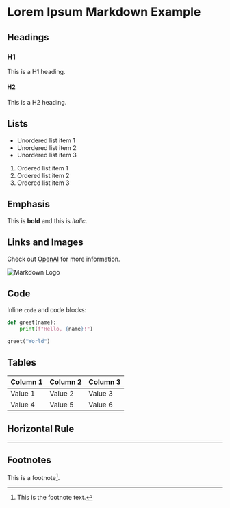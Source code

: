 # Lorem Ipsum Markdown Example

## Headings

### H1
This is a H1 heading.

#### H2
This is a H2 heading.

## Lists

* Unordered list item 1
* Unordered list item 2
* Unordered list item 3

1. Ordered list item 1
2. Ordered list item 2
3. Ordered list item 3

## Emphasis

This is **bold** and this is *italic*.

## Links and Images

Check out [OpenAI](https://openai.com/) for more information.

![Markdown Logo](https://markdown-here.img/icon256.png)

## Code

Inline `code` and code blocks:

```python
def greet(name):
    print(f"Hello, {name}!")

greet("World")
```


## Tables

| Column 1 | Column 2 | Column 3 |
|---|---|---|
| Value 1 | Value 2 | Value 3 |
| Value 4 | Value 5 | Value 6 |

## Horizontal Rule

---

## Footnotes

This is a footnote[^1].

[^1]: This is the footnote text.

